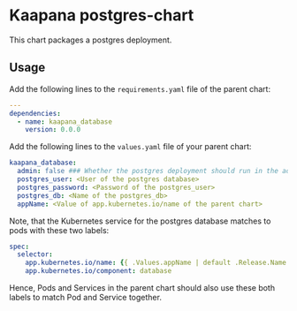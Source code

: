 # Kaapana postgres-chart

This chart packages a postgres deployment.

## Usage 

Add the following lines to the `requirements.yaml` file of the parent chart:

```yaml
---
dependencies:
  - name: kaapana_database
    version: 0.0.0
```

Add the following lines to the `values.yaml` file of your parent chart:

```yaml
kaapana_database:
  admin: false ### Whether the postgres deployment should run in the admin-namespace or the services-namespace
  postgres_user: <User of the postgres database>
  postgres_password: <Password of the postgres_user>
  postgres_db: <Name of the postgres_db>
  appName: <Value of app.kubernetes.io/name of the parent chart>
```

Note, that the Kubernetes service for the postgres database matches to pods with these two labels:
```yaml
spec:
  selector:
    app.kubernetes.io/name: {{ .Values.appName | default .Release.Name }}
    app.kubernetes.io/component: database
```
Hence, Pods and Services in the parent chart should also use these both labels to match Pod and Service together.